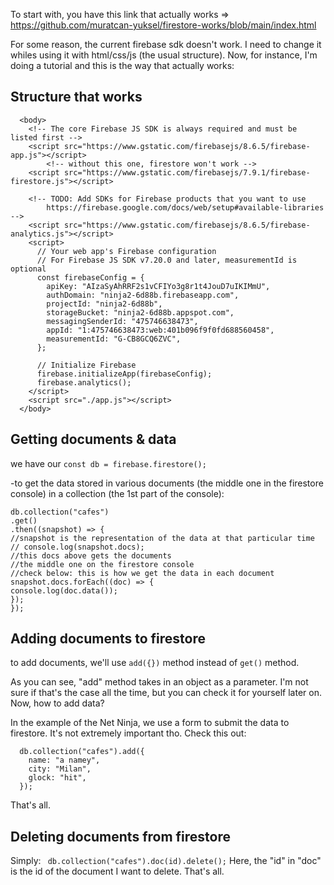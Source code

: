 To start with, you have this link that actually works => https://github.com/muratcan-yuksel/firestore-works/blob/main/index.html

For some reason, the current firebase sdk doesn't work. I need to change it whiles using it with html/css/js (the usual structure). Now, for instance, I'm doing a tutorial and this is the way that actually works:

## Structure that works

```
  <body>
    <!-- The core Firebase JS SDK is always required and must be listed first -->
    <script src="https://www.gstatic.com/firebasejs/8.6.5/firebase-app.js"></script>
        <!-- without this one, firestore won't work -->
    <script src="https://www.gstatic.com/firebasejs/7.9.1/firebase-firestore.js"></script>

    <!-- TODO: Add SDKs for Firebase products that you want to use
        https://firebase.google.com/docs/web/setup#available-libraries -->
    <script src="https://www.gstatic.com/firebasejs/8.6.5/firebase-analytics.js"></script>
    <script>
      // Your web app's Firebase configuration
      // For Firebase JS SDK v7.20.0 and later, measurementId is optional
      const firebaseConfig = {
        apiKey: "AIzaSyAhRRF2s1vCFIYo3g8r1t4JouD7uIKIMmU",
        authDomain: "ninja2-6d88b.firebaseapp.com",
        projectId: "ninja2-6d88b",
        storageBucket: "ninja2-6d88b.appspot.com",
        messagingSenderId: "475746638473",
        appId: "1:475746638473:web:401b096f9f0fd688560458",
        measurementId: "G-CB8GCQ6ZVC",
      };

      // Initialize Firebase
      firebase.initializeApp(firebaseConfig);
      firebase.analytics();
    </script>
    <script src="./app.js"></script>
  </body>
```

## Getting documents & data

we have our `const db = firebase.firestore();`

-to get the data stored in various documents (the middle one in the firestore console) in a collection (the 1st part of the console):

```
db.collection("cafes")
.get()
.then((snapshot) => {
//snapshot is the representation of the data at that particular time
// console.log(snapshot.docs);
//this docs above gets the documents
//the middle one on the firestore console
//check below: this is how we get the data in each document
snapshot.docs.forEach((doc) => {
console.log(doc.data());
});
});
```

## Adding documents to firestore

to add documents, we'll use `add({})` method instead of `get()` method.

As you can see, "add" method takes in an object as a parameter. I'm not sure if that's the case all the time, but you can check it for yourself later on. Now, how to add data?

In the example of the Net Ninja, we use a form to submit the data to firestore. It's not extremely important tho. Check this out:

```
  db.collection("cafes").add({
    name: "a namey",
    city: "Milan",
    glock: "hit",
  });

```

That's all.

## Deleting documents from firestore

Simply: ` db.collection("cafes").doc(id).delete();`
Here, the "id" in "doc" is the id of the document I want to delete. That's all.
